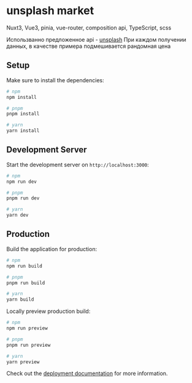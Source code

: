 # unsplash market

Nuxt3, Vue3, pinia, vue-router, composition api, TypeScript, scss

Использванно предложенное api - [unsplash](https://unsplash.com/developers/) 
При каждом получении данных, в качестве примера подмешивается рандомная цена

## Setup

Make sure to install the dependencies:

```bash
# npm
npm install

# pnpm
pnpm install

# yarn
yarn install
```

## Development Server

Start the development server on `http://localhost:3000`:

```bash
# npm
npm run dev

# pnpm
pnpm run dev

# yarn
yarn dev
```

## Production

Build the application for production:

```bash
# npm
npm run build

# pnpm
pnpm run build

# yarn
yarn build
```

Locally preview production build:

```bash
# npm
npm run preview

# pnpm
pnpm run preview

# yarn
yarn preview
```

Check out the [deployment documentation](https://nuxt.com/docs/getting-started/deployment) for more information.
